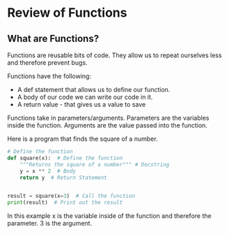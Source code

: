 # Review of Functions

## What are Functions?
Functions are reusable bits of code. They allow us to repeat ourselves less and therefore prevent bugs.

Functions have the following:
- A def statement that allows us to define our function.
- A body of our code we can write our code in it.
- A return value - that gives us a value to save

Functions take in parameters/arguments. Parameters are the variables inside the function. Arguments are the value passed into the function.

Here is a program that finds the square of a number.
```python
# Define the function
def square(x):  # Define the function
    """Returns the square of a number""" # Docstring
    y = x ** 2  # Body
    return y  # Return Statement


result = square(x=3)  # Call the function
print(result)  # Print out the result
````
In this example x is the variable inside of the function and therefore the parameter. 3 is the argument.
